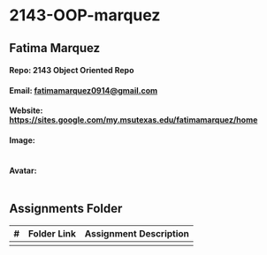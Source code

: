 # 2143-OOP-marquez
## Fatima Marquez
#### Repo: 2143 Object Oriented Repo
#### Email: fatimamarquez0914@gmail.com
#### Website: https://sites.google.com/my.msutexas.edu/fatimamarquez/home
#### Image: 
![]()
#### Avatar:
![]()
##  Assignments Folder

|   #   | Folder Link | Assignment Description |
| :---: | ----------- | ---------------------- |
|       |             |                        |
